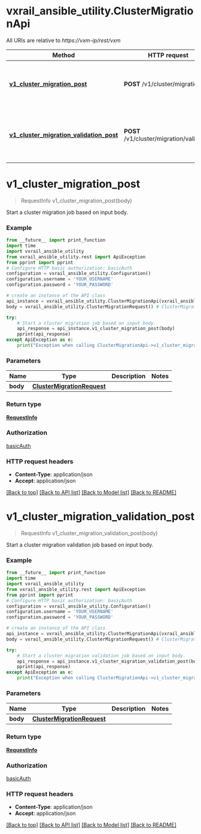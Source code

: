 # vxrail_ansible_utility.ClusterMigrationApi

All URIs are relative to *https://vxm-ip/rest/vxm*

Method | HTTP request | Description
------------- | ------------- | -------------
[**v1_cluster_migration_post**](ClusterMigrationApi.md#v1_cluster_migration_post) | **POST** /v1/cluster/migration | Start a cluster migration job based on input body.
[**v1_cluster_migration_validation_post**](ClusterMigrationApi.md#v1_cluster_migration_validation_post) | **POST** /v1/cluster/migration/validation | Start a cluster migration validation job based on input body.

# **v1_cluster_migration_post**
> RequestInfo v1_cluster_migration_post(body)

Start a cluster migration job based on input body.

### Example
```python
from __future__ import print_function
import time
import vxrail_ansible_utility
from vxrail_ansible_utility.rest import ApiException
from pprint import pprint
# Configure HTTP basic authorization: basicAuth
configuration = vxrail_ansible_utility.Configuration()
configuration.username = 'YOUR_USERNAME'
configuration.password = 'YOUR_PASSWORD'

# create an instance of the API class
api_instance = vxrail_ansible_utility.ClusterMigrationApi(vxrail_ansible_utility.ApiClient(configuration))
body = vxrail_ansible_utility.ClusterMigrationRequest() # ClusterMigrationRequest | 

try:
    # Start a cluster migration job based on input body.
    api_response = api_instance.v1_cluster_migration_post(body)
    pprint(api_response)
except ApiException as e:
    print("Exception when calling ClusterMigrationApi->v1_cluster_migration_post: %s\n" % e)
```

### Parameters

Name | Type | Description  | Notes
------------- | ------------- | ------------- | -------------
 **body** | [**ClusterMigrationRequest**](ClusterMigrationRequest.md)|  | 

### Return type

[**RequestInfo**](RequestInfo.md)

### Authorization

[basicAuth](../README.md#basicAuth)

### HTTP request headers

 - **Content-Type**: application/json
 - **Accept**: application/json

[[Back to top]](#) [[Back to API list]](../README.md#documentation-for-api-endpoints) [[Back to Model list]](../README.md#documentation-for-models) [[Back to README]](../README.md)

# **v1_cluster_migration_validation_post**
> RequestInfo v1_cluster_migration_validation_post(body)

Start a cluster migration validation job based on input body.

### Example
```python
from __future__ import print_function
import time
import vxrail_ansible_utility
from vxrail_ansible_utility.rest import ApiException
from pprint import pprint
# Configure HTTP basic authorization: basicAuth
configuration = vxrail_ansible_utility.Configuration()
configuration.username = 'YOUR_USERNAME'
configuration.password = 'YOUR_PASSWORD'

# create an instance of the API class
api_instance = vxrail_ansible_utility.ClusterMigrationApi(vxrail_ansible_utility.ApiClient(configuration))
body = vxrail_ansible_utility.ClusterMigrationRequest() # ClusterMigrationRequest | 

try:
    # Start a cluster migration validation job based on input body.
    api_response = api_instance.v1_cluster_migration_validation_post(body)
    pprint(api_response)
except ApiException as e:
    print("Exception when calling ClusterMigrationApi->v1_cluster_migration_validation_post: %s\n" % e)
```

### Parameters

Name | Type | Description  | Notes
------------- | ------------- | ------------- | -------------
 **body** | [**ClusterMigrationRequest**](ClusterMigrationRequest.md)|  | 

### Return type

[**RequestInfo**](RequestInfo.md)

### Authorization

[basicAuth](../README.md#basicAuth)

### HTTP request headers

 - **Content-Type**: application/json
 - **Accept**: application/json

[[Back to top]](#) [[Back to API list]](../README.md#documentation-for-api-endpoints) [[Back to Model list]](../README.md#documentation-for-models) [[Back to README]](../README.md)

